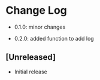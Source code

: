 # Change Log

- 0.1.0: minor changes

- 0.2.0: added function to add log

## [Unreleased]

- Initial release
